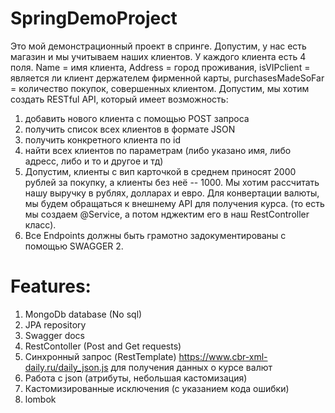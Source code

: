 # SpringDemoProject
Это мой демонстрационный проект в спринге. Допустим, у нас есть магазин и мы учитываем наших клиентов. У каждого клиента есть 4 поля. Name = имя клиента, Address = город проживания, isVIPclient = является ли клиент держателем фирменной карты, purchasesMadeSoFar = количество покупок, совершенных клиентом. Допустим, мы хотим создать RESTful API, который имеет возможность:
1) добавить нового клиента с помощью POST запроса
2) получить список всех клиентов в формате JSON 
3) получить конкретного клиента по id
4) найти всех клиентов по параметрам (либо указано имя, либо адресс, либо и то и другое и тд)
5) Допустим, клиенты с вип карточкой в среднем приносят 2000 рублей за покупку, а клиенты без неё -- 1000. Мы хотим рассчитать нашу выручку в рублях, долларах и евро. Для конвертации валюты, мы будем обращаться к внешнему API для получения курса. (то есть мы создаем @Service, а потом нджектим его в наш RestController класс). 
6) Все Endpoints должны быть грамотно задокументированы с помощью SWAGGER 2. 
# Features:
1) MongoDb database (No sql)
2) JPA repository
3) Swagger docs
4) RestContoller (Post and Get requests)
5) Синхронный запрос (RestTemplate) https://www.cbr-xml-daily.ru/daily_json.js для получения данных о курсе валют 
6) Работа с json (атрибуты, небольшая кастомизация)
7) Кастомизированные исключения (с указанием кода ошибки)
8) lombok 
